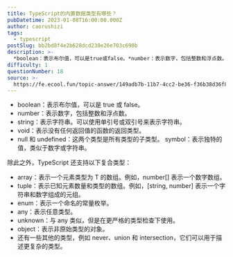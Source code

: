 ```yaml
---
title: TypeScript的内置数据类型有哪些？
pubDatetime: 2023-01-08T16:00:00.000Z
author: caorushizi
tags:
  - typescript
postSlug: bb2bd8f4e2b628dcd230e26e703c690b
description: >-
  *boolean：表示布尔值，可以是true或false。*number：表示数字，包括整数和浮点数。*string：表示字符串。可以使用单引号或双引号来表示字符串。*void：表示没有任何返回值的函
difficulty: 1
questionNumber: 18
source: >-
  https://fe.ecool.fun/topic-answer/149adb7b-11b7-4cc2-be36-f36b38d36f81?orderBy=updateTime&order=desc&tagId=19
---
```


- boolean：表示布尔值，可以是 true 或 false。
- number：表示数字，包括整数和浮点数。
- string：表示字符串。可以使用单引号或双引号来表示字符串。
- void：表示没有任何返回值的函数的返回类型。
- null 和 undefined：这两个类型是所有类型的子类型。 symbol：表示独特的值，类似于数字或字符串。

除此之外，TypeScript 还支持以下复合类型：

- array：表示一个元素类型为 T 的数组。例如，number\[\] 表示一个数字数组。
- tuple：表示已知元素数量和类型的数组。例如，\[string, number\] 表示一个字符串和数字组成的元组。
- enum：表示一个命名的常量枚举。
- any：表示任意类型。
- unknown：与 any 类似，但是在更严格的类型检查下使用。
- object：表示非原始类型的对象。
- 还有一些其他的类型，例如 never、union 和 intersection，它们可以用于描述更复杂的类型。
